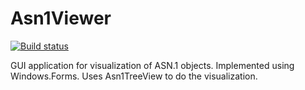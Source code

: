 Asn1Viewer
=========

[![Build status](https://ci.appveyor.com/api/projects/status/g6kmsofddo9ly1r8?svg=true)](https://ci.appveyor.com/project/PeterPolacko/asn1net-forms-viewer)

GUI application for visualization of ASN.1 objects. Implemented using Windows.Forms. Uses Asn1TreeView to do the visualization.